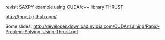 revisit SAXPY example using CUDA/c++ library THRUST

http://thrust.github.com/

Some slides:
http://developer.download.nvidia.com/CUDA/training/Rapid-Problem-Solving-Using-Thrust.pdf